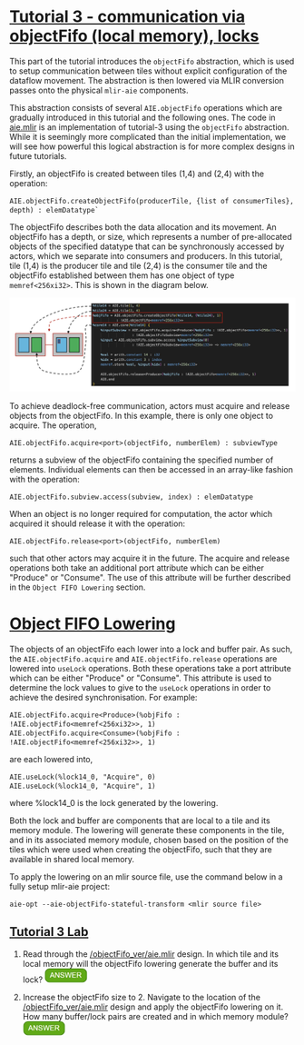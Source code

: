 <!---//===- README.md --------------------------*- Markdown -*-===//
//
// This file is licensed under the Apache License v2.0 with LLVM Exceptions.
// See https://llvm.org/LICENSE.txt for license information.
// SPDX-License-Identifier: Apache-2.0 WITH LLVM-exception
//
// Copyright (C) 2022, Advanced Micro Devices, Inc.
// 
//===----------------------------------------------------------------------===//-->

# <ins>Tutorial 3 - communication via objectFifo (local memory), locks</ins>

This part of the tutorial introduces the `objectFifo` abstraction, which is used to setup communication between tiles without explicit configuration of the dataflow movement. The abstraction is then lowered via MLIR conversion passes onto the physical `mlir-aie` components.

This abstraction consists of several `AIE.objectFifo` operations which are gradually introduced in this tutorial and the following ones. The code in [aie.mlir](aie.mlir) is an implementation of tutorial-3 using the `objectFifo` abstraction. While it is seemingly more complicated than the initial implementation, we will see how powerful this logical abstraction is for more complex designs in future tutorials.

Firstly, an objectFifo is created between tiles (1,4) and (2,4) with the operation:
```
AIE.objectFifo.createObjectFifo(producerTile, {list of consumerTiles}, depth) : elemDatatype`
```
The objectFifo describes both the data allocation and its movement. An objectFifo has a depth, or size, which represents a number of pre-allocated objects of the specified datatype that can be synchronously accessed by actors, which we separate into consumers and producers. In this tutorial, tile (1,4) is the producer tile and tile (2,4) is the consumer tile and the objectFifo established between them has one object of type `memref<256xi32>`. This is shown in the diagram below.

<img src="../../images/OF_shared.png" width="900">

To achieve deadlock-free communication, actors must acquire and release objects from the objectFifo. In this example, there is only one object to acquire. The operation, 
```
AIE.objectFifo.acquire<port>(objectFifo, numberElem) : subviewType
```
returns a subview of the objectFifo containing the specified number of elements. Individual elements can then be accessed in an array-like fashion with the operation: 
```
AIE.objectFifo.subview.access(subview, index) : elemDatatype
```
When an object is no longer required for computation, the actor which acquired it should release it with the operation:
```
AIE.objectFifo.release<port>(objectFifo, numberElem)
``` 
such that other actors may acquire it in the future. The acquire and release operations both take an additional port attribute which can be either "Produce" or "Consume". The use of this attribute will be further described in the `Object FIFO Lowering` section.

# <ins>Object FIFO Lowering</ins>

The objects of an objectFifo each lower into a lock and buffer pair. As such, the `AIE.objectFifo.acquire` and `AIE.objectFifo.release` operations are lowered into `useLock` operations. Both these operations take a port attribute which can be either "Produce" or "Consume". This attribute is used to determine the lock values to give to the `useLock` operations in order to achieve the desired synchronisation. For example:
```
AIE.objectFifo.acquire<Produce>(%objFifo : !AIE.objectFifo<memref<256xi32>>, 1)
AIE.objectFifo.acquire<Consume>(%objFifo : !AIE.objectFifo<memref<256xi32>>, 1)
```
are each lowered into,
```
AIE.useLock(%lock14_0, "Acquire", 0)
AIE.useLock(%lock14_0, "Acquire", 1)
```
where %lock14_0 is the lock generated by the lowering.

Both the lock and buffer are components that are local to a tile and its memory module. The lowering will generate these components in the tile, and in its associated memory module, chosen based on the position of the tiles which were used when creating the objectFifo, such that they are available in shared local memory.

To apply the lowering on an mlir source file, use the command below in a fully setup mlir-aie project:
```
aie-opt --aie-objectFifo-stateful-transform <mlir source file>
```

## <ins>Tutorial 3 Lab </ins>

1. Read through the [/objectFifo_ver/aie.mlir](aie.mlir) design. In which tile and its local memory will the objectFifo lowering generate the buffer and its lock? <img src="../../images/answer1.jpg" title="On even rows tiles have local memories to their left, so the shared memory is that of tile (2,4). That is where the lowering will generate the shared buffer and lock." height=25>

2. Increase the objectFifo size to 2. Navigate to the location of the [/objectFifo_ver/aie.mlir](aie.mlir) design and apply the objectFifo lowering on it. How many buffer/lock pairs are created and in which memory module? <img src="../../images/answer1.jpg" title="2 buffer/lock pairs are created in the shared memory of tile (2,4)." height=25>
